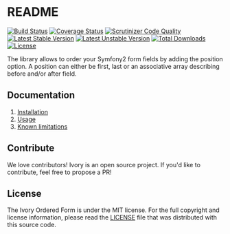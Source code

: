 # README

[![Build Status](https://secure.travis-ci.org/egeloen/ivory-ordered-form.png)](http://travis-ci.org/egeloen/ivory-ordered-form)
[![Coverage Status](https://coveralls.io/repos/egeloen/ivory-ordered-form/badge.png?branch=master)](https://coveralls.io/r/egeloen/ivory-ordered-form?branch=master)
[![Scrutinizer Code Quality](https://scrutinizer-ci.com/g/egeloen/ivory-ordered-form/badges/quality-score.png?b=master)](https://scrutinizer-ci.com/g/egeloen/ivory-ordered-form/?branch=master)
[![Latest Stable Version](https://poser.pugx.org/egeloen/ordered-form/v/stable.svg)](https://packagist.org/packages/egeloen/ordered-form)
[![Latest Unstable Version](https://poser.pugx.org/egeloen/ordered-form/v/unstable.svg)](https://packagist.org/packages/egeloen/ordered-form)
[![Total Downloads](https://poser.pugx.org/egeloen/ordered-form/downloads.svg)](https://packagist.org/packages/egeloen/ordered-form)
[![License](https://poser.pugx.org/egeloen/ordered-form/license.svg)](https://packagist.org/packages/egeloen/ordered-form)

The library allows to order your Symfony2 form fields by adding the position option. A position can either be first,
last or an associative array describing before and/or after field.

## Documentation

 1. [Installation](http://github.com/egeloen/ivory-ordered-form/blob/master/doc/installation.md)
 2. [Usage](http://github.com/egeloen/ivory-ordered-form/blob/master/doc/usage.md)
 3. [Known limitations](http://github.com/egeloen/ivory-ordered-form/blob/master/doc/known_limitations.md)

## Contribute

We love contributors! Ivory is an open source project. If you'd like to contribute, feel free to propose a PR!

## License

The Ivory Ordered Form is under the MIT license. For the full copyright and license information, please read the
[LICENSE](https://github.com/egeloen/IvoryOrderedFormBundle/blob/master/LICENSE) file that was distributed with this
source code.
